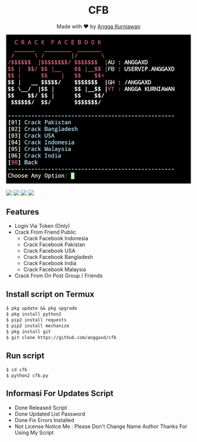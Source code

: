 <h1 align="center">
  CFB
</h1>
</div>
<p align="center">
  Made with ❤️ by <a href="https://github.com/anggaxd">Angga Kurniawan</a>
</p>
<p align="center">
 <img src="https://raw.githubusercontent.com/anggaxd/cfb/master/IMG_20200916_204024.jpg" width="640" title="Menu" alt="Menu">
</p>

   ![](https://img.shields.io/badge/Language-2-blue) ![](https://img.shields.io/badge/Python-2.7-green) ![](https://img.shields.io/badge/Size-174KB-orange) ![](https://img.shields.io/badge/Relase-20-08-20-brightgreen)

## Features
* Login Via Token (Only)
* Crack From Friend Public
  - Crack Facebook Indonesia
  - Crack Facebook Pakistan
  - Crack Facebook USA
  - Crack Facebook Bangladesh
  - Crack Facebook India
  - Crack Facebook Malaysia
* Crack From On Post Group / Friends

## Install script on Termux
```
$ pkg update && pkg upgrade
$ pkg install python2
$ pip2 install requests
$ pip2 install mechanize
$ pkg install git
$ git clone https://github.com/anggaxd/cfb
```

## Run script
```
$ cd cfb
$ python2 cfb.py
```

## Informasi For Updates Script
* Done Released Script
* Done Updated List Password
* Done Fix Errors Installed
* Not License
Notice Me : Please Don't Change Name Author
Thanks For Using My Script
